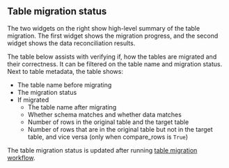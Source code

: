 ## Table migration status

The two widgets on the right show high-level summary of the table migration. The first widget shows the migration
progress, and the second widget shows the data reconciliation results.


The table below assists with verifying if, how the tables are migrated and their correctness. It can be filtered on the
table name and migration status. Next to table metadata, the table shows:
- The table name before migrating
- The migration status
- If migrated
  - The table name after migrating
  - Whether schema matches and whether data matches
  - Number of rows in the original table and the target table
  - Number of rows that are in the original table but not in the target table, and vice versa (only when compare_rows is `True`)

The table migration status is updated after running [table migration workflow](https://github.com/databrickslabs/ucx/blob/main/README.md#table-migration-workflow).
